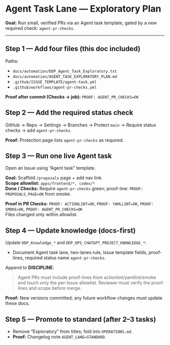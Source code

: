 # Agent Task Lane — Exploratory Plan

**Goal:** Run small, verified PRs via an Agent task template, gated by a new required check: `agent-pr-checks`.

---

## Step 1 — Add four files (this doc included)
Paths:
- `docs/automation/DDP_Agent_Task_Exploratory.txt`
- `docs/automation/AGENT_TASK_EXPLORATORY_PLAN.md`
- `.github/ISSUE_TEMPLATE/agent-task.yml`
- `.github/workflows/agent-pr-checks.yml`

**Proof after commit (Checks → job):**
`PROOF: AGENT_PR_CHECKS=OK`

## Step 2 — Add the required status check
GitHub → Repo → Settings → Branches → Protect `main` → Require status checks → add `agent-pr-checks`.

**Proof:** Protection page lists `agent-pr-checks` as required.

## Step 3 — Run one live Agent task
Open an Issue using “Agent task” template.

**Goal:** Scaffold `/proposals` page + add nav link.  
**Scope allowlist:** `apps/frontend/*, codex/*`  
**Done / Checks:** Require `agent-pr-checks` green; proof-line: `PROOF: PROPOSALS_PAGE=OK` from smoke.

**Proof in PR Checks:**
`PROOF: ACTIONLINT=OK`, `PROOF: YAMLLINT=OK`, `PROOF: SMOKE=OK`, `PROOF: AGENT_PR_CHECKS=OK`  
Files changed only within allowlist.

## Step 4 — Update knowledge (docs-first)
Update `DDP_Knowledge_*` and `DDP_OPS_CHATGPT_PROJECT_KNOWLEDGE_*`:
- Document Agent task lane, two-lanes rule, Issue template fields, proof-lines, required status name `agent-pr-checks`.

Append to **DISCIPLINE**:
> Agent PRs must include proof-lines from actionlint/yamllint/smoke and touch only the per-Issue allowlist. Reviewer must verify the proof-lines and scope before merge.

**Proof:** New versions committed; any future workflow changes must update these docs.

## Step 5 — Promote to standard (after 2–3 tasks)
- Remove “Exploratory” from titles; fold into `OPERATIONS.md`.
- **Proof:** Changelog note `AGENT_LANE=STANDARD`.
